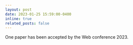 ```yaml
---
layout: post
date: 2023-01-25 15:59:00-0400
inline: true
related_posts: false
---
```


One paper has been accepted by the Web conference 2023.